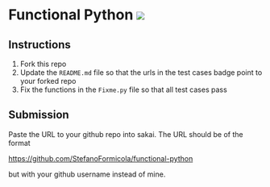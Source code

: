 # Functional Python [![](https://github.com/StefanoFormicola/functional-python/workflows/tests/badge.svg)](https://github.com/StefanoFormicola/functional-python/actions?query=workflow%3Atests)

## Instructions

1. Fork this repo
1. Update the `README.md` file so that the urls in the test cases badge point to your forked repo
1. Fix the functions in the `Fixme.py` file so that all test cases pass

## Submission

Paste the URL to your github repo into sakai. The URL should be of the format

https://github.com/StefanoFormicola/functional-python

but with your github username instead of mine.
